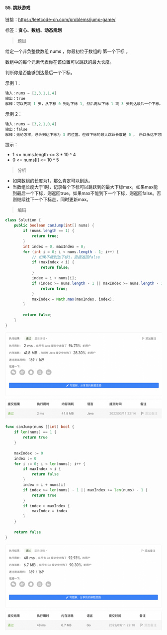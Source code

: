 #### 55. 跳跃游戏

链接：https://leetcode-cn.com/problems/jump-game/

标签：**贪心、数组、动态规划**

> 题目

给定一个非负整数数组 nums ，你最初位于数组的 第一个下标 。

数组中的每个元素代表你在该位置可以跳跃的最大长度。

判断你是否能够到达最后一个下标。 

示例 1：

```java
输入：nums = [2,3,1,1,4]
输出：true
解释：可以先跳 1 步，从下标 0 到达下标 1, 然后再从下标 1 跳 3 步到达最后一个下标。
```

示例 2：

```java
输入：nums = [3,2,1,0,4]
输出：false
解释：无论怎样，总会到达下标为 3 的位置。但该下标的最大跳跃长度是 0 ， 所以永远不可能到达最后一个下标。
```


提示：

- 1 <= nums.length <= 3 * 10 ^ 4
- 0 <= nums[i] <= 10 ^ 5

> 分析

- 如果数组的长度为1，那么肯定可以到达。
- 当数组长度大于1时，记录每个下标可以跳跃到的最大下标max，如果max能到最后一个下标，则返回true。如果max不能到下一个下标，则返回false。否则继续往下一个下标走，同时更新max。

> 编码

```java
class Solution {
    public boolean canJump(int[] nums) {
        if (nums.length == 1) {
            return true;
        }
        int index = 0, maxIndex = 0;
        for (int i = 0; i < nums.length - 1; i++) {
            // 如果不能到达下标i，直接返回false
            if (maxIndex < i) {
                return false;
            }
            index = i + nums[i];
            if (index >= nums.length - 1 || maxIndex >= nums.length - 1) {
                return true;
            }
            maxIndex = Math.max(maxIndex, index);
        }

        return false;
    }
}
```

![image-20220311221503491](55.跳跃游戏.assets/image-20220311221503491-7008104.png)

```go
func canJump(nums []int) bool {
    if len(nums) == 1 {
        return true
    }

    maxIndex := 0
    index := 0
    for i := 0; i < len(nums); i++ {
        if maxIndex < i {
            return false
        }
        index = i + nums[i]
        if index >= len(nums) - 1 || maxIndex >= len(nums) - 1 {
            return true
        }
        if index > maxIndex {
            maxIndex = index
        }
    }

    return false
}
```

![image-20220311221904290](55.跳跃游戏.assets/image-20220311221904290-7008345.png)